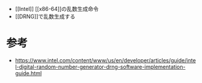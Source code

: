 - [[Intel]] [[x86-64]]の乱数生成命令
- [[DRNG]]で乱数生成する
# 参考
- https://www.intel.com/content/www/us/en/developer/articles/guide/intel-digital-random-number-generator-drng-software-implementation-guide.html
